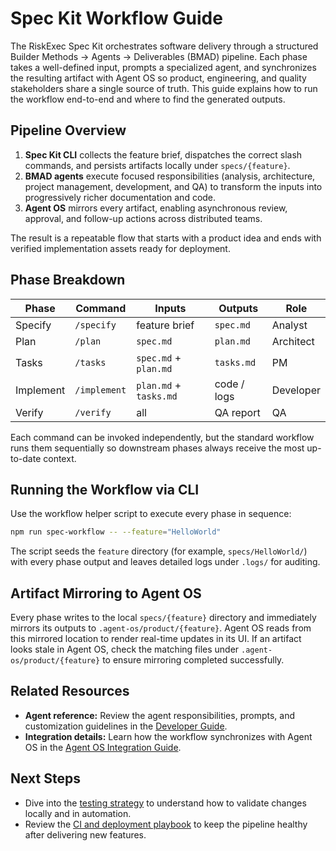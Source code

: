 # Spec Kit Workflow Guide

The RiskExec Spec Kit orchestrates software delivery through a structured Builder Methods → Agents → Deliverables (BMAD) pipeline. Each phase takes a well-defined input, prompts a specialized agent, and synchronizes the resulting artifact with Agent OS so product, engineering, and quality stakeholders share a single source of truth. This guide explains how to run the workflow end-to-end and where to find the generated outputs.

## Pipeline Overview

1. **Spec Kit CLI** collects the feature brief, dispatches the correct slash commands, and persists artifacts locally under `specs/{feature}`.
2. **BMAD agents** execute focused responsibilities (analysis, architecture, project management, development, and QA) to transform the inputs into progressively richer documentation and code.
3. **Agent OS** mirrors every artifact, enabling asynchronous review, approval, and follow-up actions across distributed teams.

The result is a repeatable flow that starts with a product idea and ends with verified implementation assets ready for deployment.

## Phase Breakdown

| Phase | Command | Inputs | Outputs | Role |
|--------|----------|---------|----------|------|
| Specify | `/specify` | feature brief | `spec.md` | Analyst |
| Plan | `/plan` | `spec.md` | `plan.md` | Architect |
| Tasks | `/tasks` | `spec.md` + `plan.md` | `tasks.md` | PM |
| Implement | `/implement` | `plan.md` + `tasks.md` | code / logs | Developer |
| Verify | `/verify` | all | QA report | QA |

Each command can be invoked independently, but the standard workflow runs them sequentially so downstream phases always receive the most up-to-date context.

## Running the Workflow via CLI

Use the workflow helper script to execute every phase in sequence:

```bash
npm run spec-workflow -- --feature="HelloWorld"
```

The script seeds the `feature` directory (for example, `specs/HelloWorld/`) with every phase output and leaves detailed logs under `.logs/` for auditing.

## Artifact Mirroring to Agent OS

Every phase writes to the local `specs/{feature}` directory and immediately mirrors its outputs to `.agent-os/product/{feature}`. Agent OS reads from this mirrored location to render real-time updates in its UI. If an artifact looks stale in Agent OS, check the matching files under `.agent-os/product/{feature}` to ensure mirroring completed successfully.

## Related Resources

- **Agent reference:** Review the agent responsibilities, prompts, and customization guidelines in the [Developer Guide](../internals/developer-guide.md#agents--commands).
- **Integration details:** Learn how the workflow synchronizes with Agent OS in the [Agent OS Integration Guide](../agentos-integration.md).

## Next Steps

- Dive into the [testing strategy](../testing.md) to understand how to validate changes locally and in automation.
- Review the [CI and deployment playbook](../../DEPLOYMENT.md) to keep the pipeline healthy after delivering new features.

